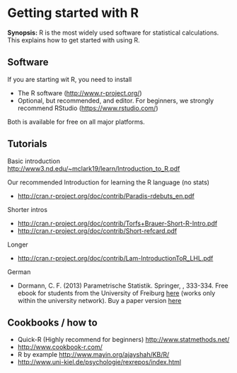 Getting started with R
===

**Synopsis:** R is the most widely used software for statistical calculations. This explains how to get started with using R.

## Software

If you are starting wit R, you need to install

 * The R software (http://www.r-project.org/)
 * Optional, but recommended, and editor. For beginners, we strongly recommend RStudio (https://www.rstudio.com/)

Both is available for free on all major platforms.

## Tutorials

Basic introduction http://www3.nd.edu/~mclark19/learn/Introduction_to_R.pdf

Our recommended Introduction for learning the R language (no stats)

* http://cran.r-project.org/doc/contrib/Paradis-rdebuts_en.pdf

Shorter intros

* http://cran.r-project.org/doc/contrib/Torfs+Brauer-Short-R-Intro.pdf
* http://cran.r-project.org/doc/contrib/Short-refcard.pdf

Longer 

* http://cran.r-project.org/doc/contrib/Lam-IntroductionToR_LHL.pdf

German

* Dormann, C. F. (2013) Parametrische Statistik. Springer, , 333-334. Free ebook for students from the University of Freiburg [here](http://link.springer.com.ezproxy.ub.uni-freiburg.de/book/10.1007/978-3-642-34786-3/page/1
) (works only within the university network). Buy a paper version [here](http://www.springer.com/springer+spektrum/statistik/statistik+f%C3%BCr+naturwissenschaft+medizin+%26+technik/book/978-3-642-34785-6)


## Cookbooks / how to

* Quick-R (Highly recommend for beginners) http://www.statmethods.net/
* http://www.cookbook-r.com/
* R by example http://www.mayin.org/ajayshah/KB/R/
* http://www.uni-kiel.de/psychologie/rexrepos/index.html



